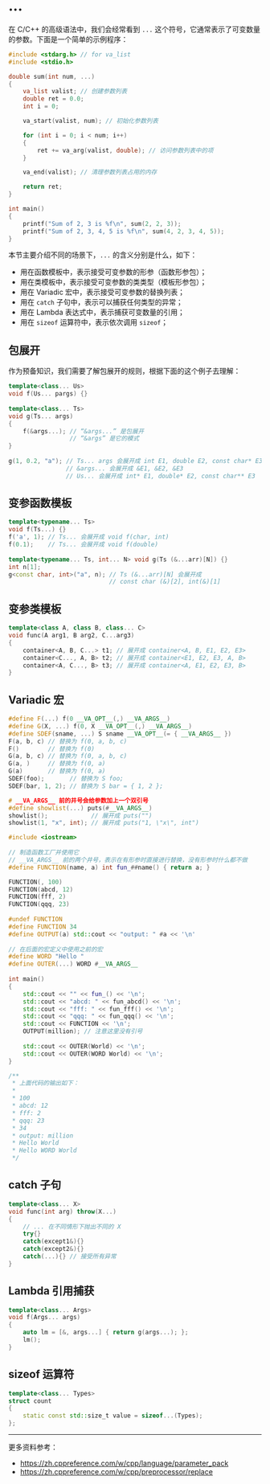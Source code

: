 # ...

在 C/C++ 的高级语法中，我们会经常看到 `...` 这个符号，它通常表示了可变数量的参数。下面是一个简单的示例程序：

```c
#include <stdarg.h> // for va_list
#include <stdio.h>

double sum(int num, ...)
{
    va_list valist; // 创建参数列表
    double ret = 0.0;
    int i = 0;

    va_start(valist, num); // 初始化参数列表

    for (int i = 0; i < num; i++)
    {
        ret += va_arg(valist, double); // 访问参数列表中的项
    }

    va_end(valist); // 清理参数列表占用的内存

    return ret;
}

int main()
{
    printf("Sum of 2, 3 is %f\n", sum(2, 2, 3));
    printf("Sum of 2, 3, 4, 5 is %f\n", sum(4, 2, 3, 4, 5));
}
```

本节主要介绍不同的场景下，`...` 的含义分别是什么，如下：

- 用在函数模板中，表示接受可变参数的形参（函数形参包）；
- 用在类模板中，表示接受可变参数的类类型（模板形参包）；
- 用在 Variadic 宏中，表示接受可变参数的替换列表；
- 用在 `catch` 子句中，表示可以捕获任何类型的异常；
- 用在 Lambda 表达式中，表示捕获可变数量的引用；
- 用在 `sizeof` 运算符中，表示依次调用 `sizeof`；

## 包展开

作为预备知识，我们需要了解包展开的规则，根据下面的这个例子去理解：

```cpp
template<class... Us>
void f(Us... pargs) {}
 
template<class... Ts>
void g(Ts... args)
{
    f(&args...); // “&args...” 是包展开
                 // “&args” 是它的模式
}
 
g(1, 0.2, "a"); // Ts... args 会展开成 int E1, double E2, const char* E3
                // &args... 会展开成 &E1, &E2, &E3
                // Us... 会展开成 int* E1, double* E2, const char** E3
```

## 变参函数模板

```cpp
template<typename... Ts>
void f(Ts...) {}
f('a', 1); // Ts... 会展开成 void f(char, int)
f(0.1);    // Ts... 会展开成 void f(double)
 
template<typename... Ts, int... N> void g(Ts (&...arr)[N]) {}
int n[1];
g<const char, int>("a", n); // Ts (&...arr)[N] 会展开成 
                            // const char (&)[2], int(&)[1]
```

## 变参类模板

```cpp
template<class A, class B, class... C>
void func(A arg1, B arg2, C...arg3)
{
    container<A, B, C...> t1; // 展开成 container<A, B, E1, E2, E3> 
    container<C..., A, B> t2; // 展开成 container<E1, E2, E3, A, B> 
    container<A, C..., B> t3; // 展开成 container<A, E1, E2, E3, B> 
}
```

## Variadic 宏

```cpp
#define F(...) f(0 __VA_OPT__(,) __VA_ARGS__)
#define G(X, ...) f(0, X __VA_OPT__(,) __VA_ARGS__)
#define SDEF(sname, ...) S sname __VA_OPT__(= { __VA_ARGS__ })
F(a, b, c) // 替换为 f(0, a, b, c)
F()        // 替换为 f(0)
G(a, b, c) // 替换为 f(0, a, b, c)
G(a, )     // 替换为 f(0, a)
G(a)       // 替换为 f(0, a)
SDEF(foo);       // 替换为 S foo;
SDEF(bar, 1, 2); // 替换为 S bar = { 1, 2 };

# __VA_ARGS__ 前的井号会给参数加上一个双引号
#define showlist(...) puts(#__VA_ARGS__)
showlist();            // 展开成 puts("")
showlist(1, "x", int); // 展开成 puts("1, \"x\", int")
```

```cpp
#include <iostream>
 
// 制造函数工厂并使用它
// __VA_ARGS__ 前的两个井号，表示在有形参时直接进行替换，没有形参时什么都不做
#define FUNCTION(name, a) int fun_##name() { return a; }

FUNCTION(, 100)
FUNCTION(abcd, 12)
FUNCTION(fff, 2)
FUNCTION(qqq, 23)
 
#undef FUNCTION
#define FUNCTION 34
#define OUTPUT(a) std::cout << "output: " #a << '\n'
 
// 在后面的宏定义中使用之前的宏
#define WORD "Hello "
#define OUTER(...) WORD #__VA_ARGS__
 
int main()
{
    std::cout << "" << fun_() << '\n';
    std::cout << "abcd: " << fun_abcd() << '\n';
    std::cout << "fff: " << fun_fff() << '\n';
    std::cout << "qqq: " << fun_qqq() << '\n';
    std::cout << FUNCTION << '\n';
    OUTPUT(million); // 注意这里没有引号
 
    std::cout << OUTER(World) << '\n';
    std::cout << OUTER(WORD World) << '\n';
}

/**
 * 上面代码的输出如下：
 *
 * 100
 * abcd: 12
 * fff: 2
 * qqq: 23
 * 34
 * output: million
 * Hello World
 * Hello WORD World
 */
```

## catch 子句

```cpp
template<class... X>
void func(int arg) throw(X...)
{
    // ... 在不同情形下抛出不同的 X
    try{}
    catch(except1&){}
    catch(except2&){}
    catch(...){} // 接受所有异常
}
```

## Lambda 引用捕获

```cpp
template<class... Args>
void f(Args... args)
{
    auto lm = [&, args...] { return g(args...); };
    lm();
}
```

## sizeof 运算符

```cpp
template<class... Types>
struct count
{
    static const std::size_t value = sizeof...(Types);
};
```

---

更多资料参考：

- <https://zh.cppreference.com/w/cpp/language/parameter_pack>
- <https://zh.cppreference.com/w/cpp/preprocessor/replace>
